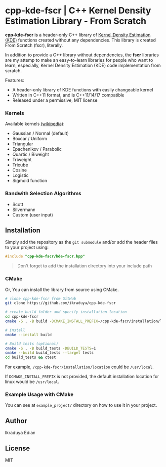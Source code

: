 # cpp-kde-fscr | C++ Kernel Density Estimation Library - From Scratch 

**cpp-kde-fscr** is a header-only C++ library of [Kernel Density Estimation (KDE)](https://en.wikipedia.org/wiki/Kernel_density_estimation) functions created without any dependencies. This library is created From Scratch (fscr), literally. 

In addition to provide a C++ library without dependencies, the **fscr** libraries are my attemp to make an easy-to-learn libraries for people who want to learn, especially, Kernel Density Estimation (KDE) code implementation from scratch.

Features:
- A header-only library of KDE functions with easily changeable kernel
- Written in C++11 format, and is C++11/14/17 compatible
- Released under a permissive, MIT license


### Kernels
Available kernels [(wikipedia)](https://en.wikipedia.org/wiki/Kernel_(statistics)):
- Gaussian / Normal (default)
- Boxcar / Uniform
- Triangular
- Epachenikov / Parabolic
- Quartic / Biweight
- Triweight
- Tricube
- Cosine
- Logistic
- Sigmoid function

### Bandwith Selection Algorithms
- Scott
- Silvermann
- Custom (user input)

## Installation
Simply add the repository as the `git submodule` and/or add the header files to your project using:
``` C++
#include "cpp-kde-fscr/kde-fscr.hpp"
```

> Don't forget to add the installation directory into your include path

### CMake
Or, You can install the library from source using CMake.
``` bash
# clone cpp-kde-fscr from GitHub
git clone https://github.com/ikraduya/cpp-kde-fscr

# create build folder and specify installation location
cd cpp-kde-fscr
cmake -S . -B build -DCMAKE_INSTALL_PREFIX=/cpp-kde-fscr/installation/location

# install
cmake --install build

# Build tests (optional)
cmake -S . -B build_tests -DBUILD_TESTS=1
cmake --build build_tests --target tests
cd build_tests && ctest
```

For example, `/cpp-kde-fscr/installation/location` could be `/usr/local`.

If `DCMAKE_INSTALL_PREFIX` is not provided, the default installation location for linux would be `/usr/local`.

### Example Usage with CMake
You can see at `example_project/` directory on how to use it in your project. 

## Author
Ikraduya Edian

## License
MIT
